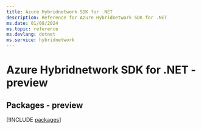 ```yaml
---
title: Azure Hybridnetwork SDK for .NET
description: Reference for Azure Hybridnetwork SDK for .NET
ms.date: 01/08/2024
ms.topic: reference
ms.devlang: dotnet
ms.service: hybridnetwork
---
```

# Azure Hybridnetwork SDK for .NET - preview
## Packages - preview
[!INCLUDE [packages](hybridnetwork-index.md)]